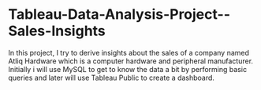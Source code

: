 # Tableau-Data-Analysis-Project--Sales-Insights
In this project, I try to derive insights about the sales of a company named Atliq Hardware which is a computer hardware and peripheral manufacturer.
Initially i will use MySQL to get to know the data a bit by performing basic queries and later will use Tableau Public to create a dashboard.
